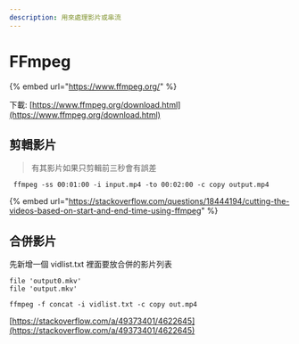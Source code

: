 ```yaml
---
description: 用來處理影片或串流
---
```


# FFmpeg

{% embed url="https://www.ffmpeg.org/" %}

下載: [https://www.ffmpeg.org/download.html](https://www.ffmpeg.org/download.html)

## 剪輯影片

> 有其影片如果只剪輯前三秒會有誤差

```text
 ffmpeg -ss 00:01:00 -i input.mp4 -to 00:02:00 -c copy output.mp4
```

{% embed url="https://stackoverflow.com/questions/18444194/cutting-the-videos-based-on-start-and-end-time-using-ffmpeg" %}

## 合併影片

先新增一個 vidlist.txt 裡面要放合併的影片列表

```text
file 'output0.mkv'
file 'output.mkv'
```

```text
ffmpeg -f concat -i vidlist.txt -c copy out.mp4
```

[https://stackoverflow.com/a/49373401/4622645](https://stackoverflow.com/a/49373401/4622645)

